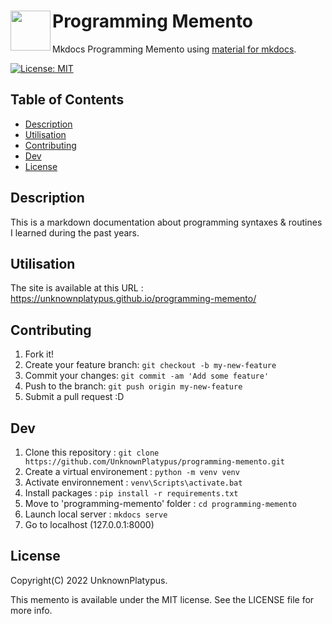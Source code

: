 # <a>Programming Memento</a><a href="url"><img src="https://raw.githubusercontent.com/squidfunk/mkdocs-material/master/material/.icons/material/webpack.svg" align="left" height="64" width="64" ></a> 

Mkdocs Programming Memento using [material for mkdocs](https://squidfunk.github.io/mkdocs-material/).

[![License: MIT](https://img.shields.io/badge/License-MIT-yellow.svg)](https://opensource.org/licenses/MIT)

## Table of Contents

 * [Description](#Description)
 * [Utilisation](#Utilisation)
 * [Contributing](#Contributing)
 * [Dev](#Dev)
 * [License](#license)

## Description

This is a markdown documentation about programming syntaxes & routines I learned during the past years.

## Utilisation

The site is available at this URL : https://unknownplatypus.github.io/programming-memento/

## Contributing

1. Fork it!
2. Create your feature branch: `git checkout -b my-new-feature`
3. Commit your changes: `git commit -am 'Add some feature'`
4. Push to the branch: `git push origin my-new-feature`
5. Submit a pull request :D

## Dev

1. Clone this repository : `git clone https://github.com/UnknownPlatypus/programming-memento.git`
2. Create a virtual environement : `python -m venv venv`
3. Activate environnement : `venv\Scripts\activate.bat`
4. Install packages : `pip install -r requirements.txt`
5. Move to 'programming-memento' folder : `cd programming-memento`
6. Launch local server : `mkdocs serve`
7. Go to localhost (127.0.0.1:8000)

## License

Copyright(C) 2022 UnknownPlatypus. 

This memento is available under the MIT license. See the LICENSE file for more info.
